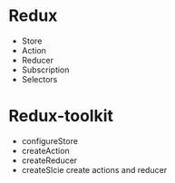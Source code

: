 # Redux
 - Store
 - Action
 - Reducer
 - Subscription
 - Selectors

# Redux-toolkit
 - configureStore
 - createAction
 - createReducer
 - createSlcie
    create actions and reducer
